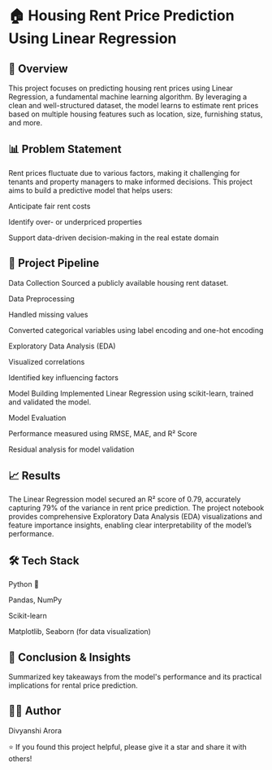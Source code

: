 # 🏠 Housing Rent Price Prediction Using Linear Regression

## 📌 Overview
This project focuses on predicting housing rent prices using Linear Regression, a fundamental machine learning algorithm. By leveraging a clean and well-structured dataset, the model learns to estimate rent prices based on multiple housing features such as location, size, furnishing status, and more.

## 📊 Problem Statement
Rent prices fluctuate due to various factors, making it challenging for tenants and property managers to make informed decisions. This project aims to build a predictive model that helps users:

Anticipate fair rent costs

Identify over- or underpriced properties

Support data-driven decision-making in the real estate domain

## 🚀 Project Pipeline
Data Collection
Sourced a publicly available housing rent dataset.

Data Preprocessing

Handled missing values

Converted categorical variables using label encoding and one-hot encoding

Exploratory Data Analysis (EDA)

Visualized correlations

Identified key influencing factors

Model Building
Implemented Linear Regression using scikit-learn, trained and validated the model.

Model Evaluation

Performance measured using RMSE, MAE, and R² Score

Residual analysis for model validation

## 📈 Results
The Linear Regression model secured an R² score of 0.79, accurately capturing 79% of the variance in rent price prediction. The project notebook provides comprehensive Exploratory Data Analysis (EDA) visualizations and feature importance insights, enabling clear interpretability of the model’s performance.

## 🛠️ Tech Stack
Python 🐍

Pandas, NumPy

Scikit-learn

Matplotlib, Seaborn (for data visualization)

## 📄 Conclusion & Insights
Summarized key takeaways from the model's performance and its practical implications for rental price prediction.

## 👨‍💻 Author
Divyanshi Arora

⭐️ If you found this project helpful, please give it a star and share it with others!










